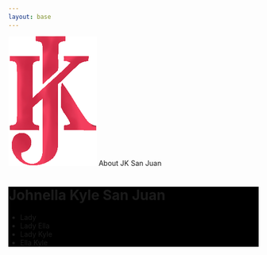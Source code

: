 ```yaml
---
layout: base
---
```


<div class="[font-size:2.1rem] bg-yellow-600 py-5 flex h-[97px] page-header">
  <img src="/assets/images/jk/jk-m.png"
       class="h-[170px] [position:relative] -top-[16px] hover:bg-white/20"
       alt="JK">
  <span class="ml-4 mt-[15px]">About <span class="bg-white/20 p-2 hover:bg-white/50">JK San Juan</span></span>
</div>

<div class="bg-sky-400 w-full mr-[-5px] lg:[display:inline-block] tablet-desktop">
  
  <div class="flex">
    <div class="w-[600px] h-[422px] hover:!bg-gray-900" style="background:
                  url('/assets/images/jk/jk-i.png') black no-repeat; background-size: 100%">
    </div>
    <div class="flex [flex-wrap:wrap] min-w-[600px] w-[50%]" style="background:
                url('/assets/images/jk/jk-login.png') black no-repeat; background-size: 562px">
      <div class="w-[86px] h-[86px] hover:!bg-gray-900" style="background:
                    url('/assets/images/jk/jk-icon-384.png') black no-repeat; background-size: 100%">
      </div>
      <h1 class="ml-2 bg-sky-400 h-[20px]">Johnella Kyle San Juan</h1>
      <div class="[flex-basis:100%] [height:0] [font-family:Play]">
        <ul>
          <li><span class="px-4 py-5"
              >Lady</span>
          </li>
          <li>
            <span class="bg-purple-600/20 rounded-3xl px-4 py-5"
              >Lady Ella</span>
          </li>
          <li>
            <span class="bg-purple-600/20 rounded-3xl px-4 py-5"
              >Lady Kyle</span>
          </li>
          <li><span class="px-4 py-5"
              >Ella Kyle</span>
          </li>
        </ul>
      </div>
    </div>
    
  </div>
  <div class="w-[600px] h-[422px] hover:!bg-gray-900" style="background:
                url('/assets/images/jk/jk-cd-large.png') black no-repeat; background-size: 100%">
  </div>
  <div class="w-[600px] h-[600px] hover:!bg-gray-200" style="background:
                url('/assets/images/jk/jk-c.png') white no-repeat; background-size: 100%">
  </div>
</div>